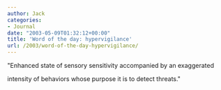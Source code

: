 ```yaml
---
author: Jack
categories:
- Journal
date: "2003-05-09T01:32:12+00:00"
title: 'Word of the day: hypervigilance'
url: /2003/word-of-the-day-hypervigilance/
---
```


"Enhanced state of sensory sensitivity accompanied by an exaggerated
  

  
intensity of behaviors whose purpose it is to detect threats."